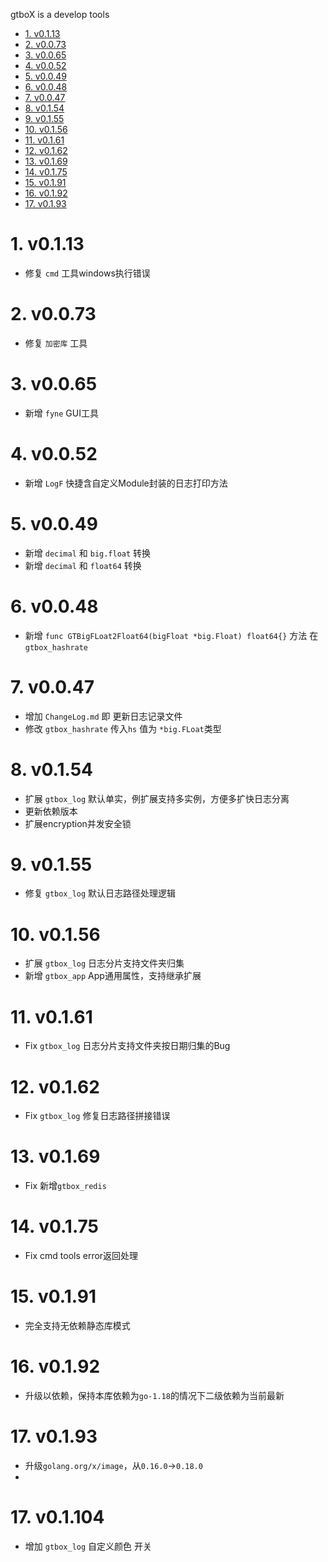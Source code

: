 gtboX is a develop tools
<!-- TOC -->

- [1. v0.1.13](#1-v0113)
- [2. v0.0.73](#2-v0073)
- [3. v0.0.65](#3-v0065)
- [4. v0.0.52](#4-v0052)
- [5. v0.0.49](#5-v0049)
- [6. v0.0.48](#6-v0048)
- [7. v0.0.47](#7-v0047)
- [8. v0.1.54](#8-v0154)
- [9. v0.1.55](#9-v0155)
- [10. v0.1.56](#10-v0156)
- [11. v0.1.61](#11-v0161)
- [12. v0.1.62](#12-v0162)
- [13. v0.1.69](#13-v0169)
- [14. v0.1.75](#14-v0175)
- [15. v0.1.91](#15-v0191)
- [16. v0.1.92](#16-v0192)
- [17. v0.1.93](#17-v0193)

<!-- /TOC -->
# 1. v0.1.13
* 修复 `cmd` 工具windows执行错误

# 2. v0.0.73
* 修复 `加密库` 工具

# 3. v0.0.65
* 新增 `fyne` GUI工具

# 4. v0.0.52
* 新增 `LogF` 快捷含自定义Module封装的日志打印方法

# 5. v0.0.49
* 新增 `decimal` 和 `big.float` 转换
* 新增 `decimal` 和 `float64` 转换

# 6. v0.0.48
* 新增  `func GTBigFLoat2Float64(bigFloat *big.Float) float64{}` 方法 在 `gtbox_hashrate`

# 7. v0.0.47
* 增加 `ChangeLog.md` 即 更新日志记录文件
* 修改 `gtbox_hashrate` 传入`hs` 值为 `*big.FLoat`类型

# 8. v0.1.54
* 扩展 `gtbox_log` 默认单实，例扩展支持多实例，方便多扩快日志分离
* 更新依赖版本
* 扩展encryption并发安全锁

# 9. v0.1.55
* 修复 `gtbox_log` 默认日志路径处理逻辑

# 10. v0.1.56
* 扩展 `gtbox_log` 日志分片支持文件夹归集
* 新增 `gtbox_app` App通用属性，支持继承扩展

# 11. v0.1.61
* Fix `gtbox_log` 日志分片支持文件夹按日期归集的Bug
 
# 12. v0.1.62
* Fix `gtbox_log` 修复日志路径拼接错误

# 13. v0.1.69
* Fix 新增`gtbox_redis`

# 14. v0.1.75
* Fix cmd tools error返回处理

# 15. v0.1.91
* 完全支持无依赖静态库模式

# 16. v0.1.92
* 升级以依赖，保持本库依赖为`go-1.18`的情况下二级依赖为当前最新

# 17. v0.1.93
* 升级`golang.org/x/image`，从`0.16.0`->`0.18.0`
* 
# 17. v0.1.104
* 增加 `gtbox_log` 自定义颜色 开关
